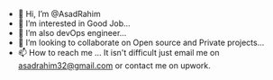 - 👋 Hi, I’m @AsadRahim
- 👀 I’m interested in Good Job...
- 🌱 I’m also devOps engineer...
- 💞️ I’m looking to collaborate on Open source and Private projects...
- 📫 How to reach me ... It isn't difficult just email me on asadrahim32@gmail.com or contact me on upwork.

<!---
AsadRahim/AsadRahim is a ✨ special ✨ repository because its `README.md` (this file) appears on your GitHub profile.
You can click the Preview link to take a look at your changes.
--->
